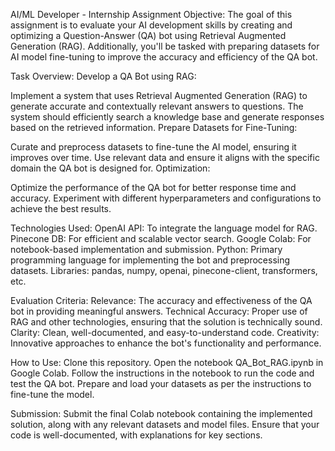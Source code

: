 AI/ML Developer - Internship Assignment
Objective:
The goal of this assignment is to evaluate your AI development skills by creating and optimizing a Question-Answer (QA) bot using Retrieval Augmented Generation (RAG). Additionally, you'll be tasked with preparing datasets for AI model fine-tuning to improve the accuracy and efficiency of the QA bot.

Task Overview:
Develop a QA Bot using RAG:

Implement a system that uses Retrieval Augmented Generation (RAG) to generate accurate and contextually relevant answers to questions.
The system should efficiently search a knowledge base and generate responses based on the retrieved information.
Prepare Datasets for Fine-Tuning:

Curate and preprocess datasets to fine-tune the AI model, ensuring it improves over time.
Use relevant data and ensure it aligns with the specific domain the QA bot is designed for.
Optimization:

Optimize the performance of the QA bot for better response time and accuracy.
Experiment with different hyperparameters and configurations to achieve the best results.

Technologies Used:
OpenAI API: To integrate the language model for RAG.
Pinecone DB: For efficient and scalable vector search.
Google Colab: For notebook-based implementation and submission.
Python: Primary programming language for implementing the bot and preprocessing datasets.
Libraries: pandas, numpy, openai, pinecone-client, transformers, etc.

Evaluation Criteria:
Relevance: The accuracy and effectiveness of the QA bot in providing meaningful answers.
Technical Accuracy: Proper use of RAG and other technologies, ensuring that the solution is technically sound.
Clarity: Clean, well-documented, and easy-to-understand code.
Creativity: Innovative approaches to enhance the bot's functionality and performance.

How to Use:
Clone this repository.
Open the notebook QA_Bot_RAG.ipynb in Google Colab.
Follow the instructions in the notebook to run the code and test the QA bot.
Prepare and load your datasets as per the instructions to fine-tune the model.

Submission:
Submit the final Colab notebook containing the implemented solution, along with any relevant datasets and model files.
Ensure that your code is well-documented, with explanations for key sections.
